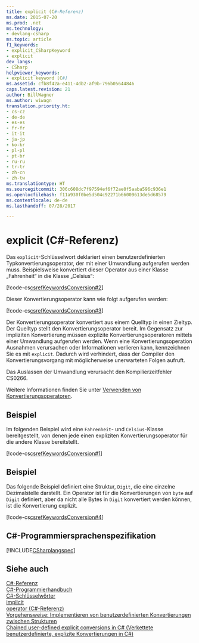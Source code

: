 ```yaml
---
title: explicit (C#-Referenz)
ms.date: 2015-07-20
ms.prod: .net
ms.technology:
- devlang-csharp
ms.topic: article
f1_keywords:
- explicit_CSharpKeyword
- explicit
dev_langs:
- CSharp
helpviewer_keywords:
- explicit keyword [C#]
ms.assetid: cfb8f42a-e411-4db2-af9b-796b05644846
caps.latest.revision: 21
author: BillWagner
ms.author: wiwagn
translation.priority.ht:
- cs-cz
- de-de
- es-es
- fr-fr
- it-it
- ja-jp
- ko-kr
- pl-pl
- pt-br
- ru-ru
- tr-tr
- zh-cn
- zh-tw
ms.translationtype: HT
ms.sourcegitcommit: 306c608dc7f97594ef6f72ae0f5aaba596c936e1
ms.openlocfilehash: f11a930f0be5d504c92271b66009613de5d68579
ms.contentlocale: de-de
ms.lasthandoff: 07/28/2017

---
```

# <a name="explicit-c-reference"></a>explicit (C#-Referenz)
Das `explicit`-Schlüsselwort deklariert einen benutzerdefinierten Typkonvertierungsoperator, der mit einer Umwandlung aufgerufen werden muss. Beispielsweise konvertiert dieser Operator aus einer Klasse „Fahrenheit“ in die Klasse „Celsius“:  
  
 [!code-cs[csrefKeywordsConversion#2](../../../csharp/language-reference/keywords/codesnippet/CSharp/explicit_1.cs)]  
  
 Dieser Konvertierungsoperator kann wie folgt aufgerufen werden:  
  
 [!code-cs[csrefKeywordsConversion#3](../../../csharp/language-reference/keywords/codesnippet/CSharp/explicit_2.cs)]  
  
 Der Konvertierungsoperator konvertiert aus einem Quelltyp in einen Zieltyp. Der Quelltyp stellt den Konvertierungsoperator bereit. Im Gegensatz zur impliziten Konvertierung müssen explizite Konvertierungsoperatoren mittels einer Umwandlung aufgerufen werden. Wenn eine Konvertierungsoperation Ausnahmen verursachen oder Informationen verlieren kann, kennzeichnen Sie es mit `explicit`. Dadurch wird verhindert, dass der Compiler den Konvertierungsvorgang mit möglicherweise unerwarteten Folgen aufruft.  
  
 Das Auslassen der Umwandlung verursacht den Kompilierzeitfehler CS0266.  
  
 Weitere Informationen finden Sie unter [Verwenden von Konvertierungsoperatoren](../../../csharp/programming-guide/statements-expressions-operators/using-conversion-operators.md).  
  
## <a name="example"></a>Beispiel  
 Im folgenden Beispiel wird eine `Fahrenheit`- und `Celsius`-Klasse bereitgestellt, von denen jede einen expliziten Konvertierungsoperator für die andere Klasse bereitstellt.  
  
 [!code-cs[csrefKeywordsConversion#1](../../../csharp/language-reference/keywords/codesnippet/CSharp/explicit_3.cs)]  
  
## <a name="example"></a>Beispiel  
 Das folgende Beispiel definiert eine Struktur, `Digit`, die eine einzelne Dezimalstelle darstellt. Ein Operator ist für die Konvertierungen von `byte` auf `Digit` definiert, aber da nicht alle Bytes in `Digit` konvertiert werden können, ist die Konvertierung explizit.  
  
 [!code-cs[csrefKeywordsConversion#4](../../../csharp/language-reference/keywords/codesnippet/CSharp/explicit_4.cs)]  
  
## <a name="c-language-specification"></a>C#-Programmiersprachenspezifikation  
 [!INCLUDE[CSharplangspec](~/includes/csharplangspec-md.md)]  
  
## <a name="see-also"></a>Siehe auch  
 [C#-Referenz](../../../csharp/language-reference/index.md)   
 [C#-Programmierhandbuch](../../../csharp/programming-guide/index.md)   
 [C#-Schlüsselwörter](../../../csharp/language-reference/keywords/index.md)   
 [implicit](../../../csharp/language-reference/keywords/implicit.md)   
 [operator (C#-Referenz)](../../../csharp/language-reference/keywords/operator.md)   
 [Vorgehensweise: Implementieren von benutzerdefinierten Konvertierungen zwischen Strukturen](../../../csharp/programming-guide/statements-expressions-operators/how-to-implement-user-defined-conversions-between-structs.md)   
 [Chained user-defined explicit conversions in C# (Verkettete benutzerdefinierte, explizite Konvertierungen in C#)](http://go.microsoft.com/fwlink/?LinkId=112384)

